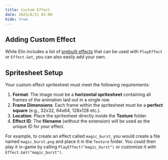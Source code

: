 ```yaml
---
title: Custom Effect
date: 2025/8/21 01:00
hide: true
---
```


## Adding Custom Effect

While Elin includes a list of [prebuilt effects](https://gist.github.com/gottyduke/6e2847e37d205a5621bfd0615e5bd9e7#file-elin-effects-md) that can be used with `PlayEffect` or `Effect.Get`, you can also easily add your own.

## Spritesheet Setup

Your custom effect spritesheet must meet the following requirements:

1. **Format**: The image must be a **horizontal spritesheet** containing all frames of the animation laid out in a single row.
2. **Frame Dimensions**: Each frame within the spritesheet must be a **perfect square** (e.g., 32x32, 64x64, 128x128 etc.).
3. **Location**: Place the spritesheet directly inside the **Texture** folder.
4. **Effect ID**: The **filename** (without the extension) will be used as the unique ID for your effect.

For example, to create an effect called `magic_burst`, you would create a file named `magic_burst.png` and place it in the `Texture` folder. You could then play it in-game by calling `PlayEffect("magic_burst")` or customize it with `Effect.Get("magic_burst")`.